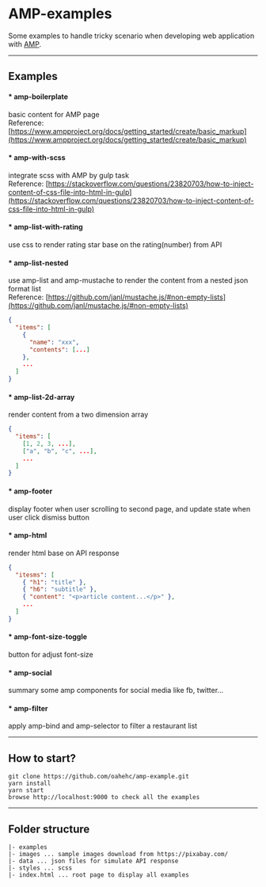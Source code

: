 # AMP-examples

Some examples to handle tricky scenario when developing web application with [AMP](https://www.ampproject.org/).

---

## Examples

#### \* amp-boilerplate

basic content for AMP page  
Reference: [https://www.ampproject.org/docs/getting_started/create/basic_markup](https://www.ampproject.org/docs/getting_started/create/basic_markup)

#### \* amp-with-scss

integrate scss with AMP by gulp task  
Reference: [https://stackoverflow.com/questions/23820703/how-to-inject-content-of-css-file-into-html-in-gulp](https://stackoverflow.com/questions/23820703/how-to-inject-content-of-css-file-into-html-in-gulp)

#### \* amp-list-with-rating

use css to render rating star base on the rating(number) from API

#### \* amp-list-nested

use amp-list and amp-mustache to render the content from a nested json format list  
Reference: [https://github.com/janl/mustache.js/#non-empty-lists](https://github.com/janl/mustache.js/#non-empty-lists)

```json
{
  "items": [
    {
      "name": "xxx",
      "contents": [...]
    },
    ...
  ]
}
```

#### \* amp-list-2d-array

render content from a two dimension array

```json
{
  "items": [
    [1, 2, 3, ...],
    ["a", "b", "c", ...],
    ...
  ]
}
```

#### \* amp-footer

display footer when user scrolling to second page, and update state when user click dismiss button

#### \* amp-html

render html base on API response

```json
{
  "itesms": [
    { "h1": "title" },
    { "h6": "subtitle" },
    { "content": "<p>article content...</p>" },
    ...
  ]
}

```

#### \* amp-font-size-toggle

button for adjust font-size

#### \* amp-social

summary some amp components for social media like fb, twitter...

#### \* amp-filter

apply amp-bind and amp-selector to filter a restaurant list

---

## How to start?

```
git clone https://github.com/oahehc/amp-example.git
yarn install
yarn start
browse http://localhost:9000 to check all the examples
```

---

## Folder structure

```
|- examples
|- images ... sample images download from https://pixabay.com/
|- data ... json files for simulate API response
|- styles ... scss
|- index.html ... root page to display all examples
```
